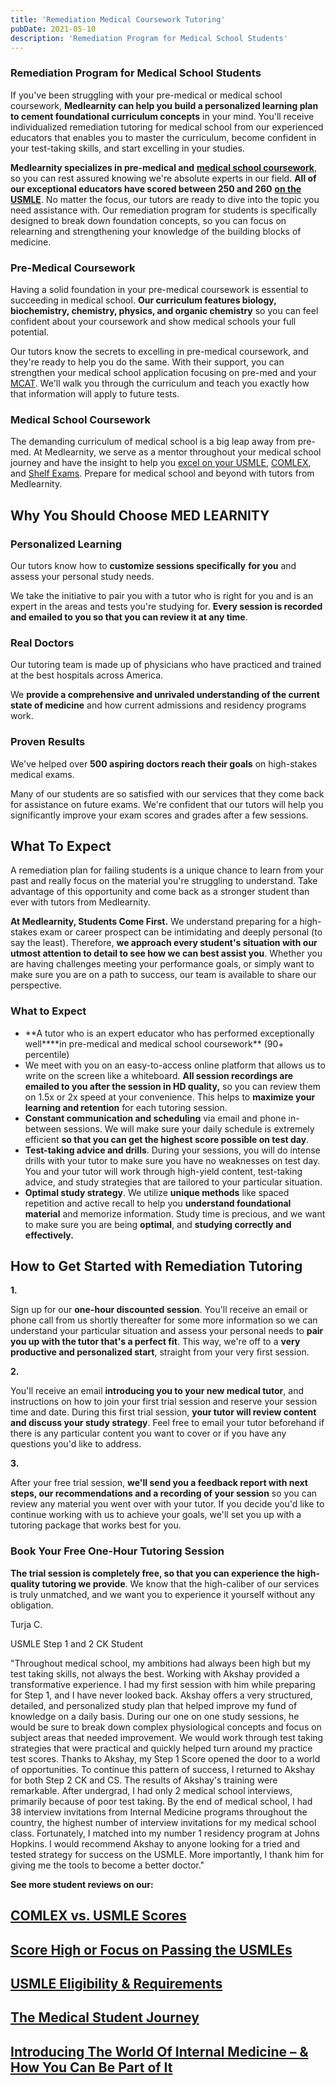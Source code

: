```yaml
---
title: 'Remediation Medical Coursework Tutoring'
pubDate: 2021-05-10
description: 'Remediation Program for Medical School Students'
---
```


### Remediation Program for Medical School Students

If you've been struggling with your pre-medical or medical school coursework, **Medlearnity can help you build a personalized learning plan to cement foundational curriculum concepts** in your mind. You'll receive individualized remediation tutoring for medical school from our experienced educators that enables you to master the curriculum, become confident in your test-taking skills, and start excelling in your studies.   

**Medlearnity specializes in pre-medical and** [**medical school coursework**](https://www.medlearnity.com/coursework/), so you can rest assured knowing we're absolute experts in our field. **All of our exceptional educators have scored between 250 and 260** [**on the USMLE**](https://www.medlearnity.com/usmle/). No matter the focus, our tutors are ready to dive into the topic you need assistance with. Our remediation program for students is specifically designed to break down foundation concepts, so you can focus on relearning and strengthening your knowledge of the building blocks of medicine. 

### Pre-Medical Coursework

Having a solid foundation in your pre-medical coursework is essential to succeeding in medical school. **Our curriculum features biology, biochemistry, chemistry, physics, and organic chemistry** so you can feel confident about your coursework and show medical schools your full potential.

Our tutors know the secrets to excelling in pre-medical coursework, and they're ready to help you do the same. With their support, you can strengthen your medical school application focusing on pre-med and your [MCAT](https://www.medlearnity.com/mcat/). We'll walk you through the curriculum and teach you exactly how that information will apply to future tests.

### Medical School Coursework

The demanding curriculum of medical school is a big leap away from pre-med. At Medlearnity, we serve as a mentor throughout your medical school journey and have the insight to help you [excel on your USMLE](https://www.medlearnity.com/usmle/), [COMLEX](https://www.medlearnity.com/comlex/), and [Shelf Exams](https://www.medlearnity.com/nbme-shelf-exams/). Prepare for medical school and beyond with tutors from Medlearnity.

## Why You Should Choose MED LEARNITY

### Personalized Learning

Our tutors know how to **customize sessions specifically** **for you** and assess your personal study needs. 

We take the initiative to pair you with a tutor who is right for you and is an expert in the areas and tests you're studying for. **Every session is recorded and emailed to you so that you can review it at any time**.

### Real Doctors

Our tutoring team is made up of physicians who have practiced and trained at the best hospitals across America.

We **provide a comprehensive and unrivaled understanding of the current state of medicine** and how current admissions and residency programs work. 

### Proven Results

We've helped over **500 aspiring doctors reach their goals** on high-stakes medical exams.

Many of our students are so satisfied with our services that they come back for assistance on future exams. We're confident that our tutors will help you significantly improve your exam scores and grades after a few sessions.

## What To Expect

A remediation plan for failing students is a unique chance to learn from your past and really focus on the material you're struggling to understand. Take advantage of this opportunity and come back as a stronger student than ever with tutors from Medlearnity.

**At Medlearnity, Students Come First.** We understand preparing for a high-stakes exam or career prospect can be intimidating and deeply personal (to say the least). Therefore, **we approach every student's situation with our utmost attention to detail to see how we can best assist you**. Whether you are having challenges meeting your performance goals, or simply want to make sure you are on a path to success, our team is available to share our perspective. 

### **What to Expect**

- **A tutor who is an expert educator who has performed exceptionally well\*\***in pre-medical and medical school coursework\*\* (90+ percentile)
- We meet with you on an easy-to-access online platform that allows us to write on the screen like a whiteboard. **All session recordings are emailed to you after the session in HD quality,** so you can review them on 1.5x or 2x speed at your convenience. This helps to **maximize your learning and retention** for each tutoring session.
- **Constant communication and scheduling** via email and phone in-between sessions. We will make sure your daily schedule is extremely efficient **so that you can get the highest score possible on test day**.
- **Test-taking advice and drills**. During your sessions, you will do intense drills with your tutor to make sure you have no weaknesses on test day. You and your tutor will work through high-yield content, test-taking advice, and study strategies that are tailored to your particular situation.
- **Optimal study strategy**. We utilize **unique methods** like spaced repetition and active recall to help you **understand foundational material** and memorize information. Study time is precious, and we want to make sure you are being **optimal**, and **studying correctly and effectively.**

## How to Get Started with Remediation Tutoring

**1.**

Sign up for our **one-hour discounted session**. You'll receive an email or phone call from us shortly thereafter for some more information so we can understand your particular situation and assess your personal needs to **pair you up with the tutor that's a perfect fit**. This way, we're off to a **very productive and personalized start**, straight from your very first session.

**2.**

You'll receive an email **introducing you to your new medical tutor**, and instructions on how to join your first trial session and reserve your session time and date. During this first trial session, **your tutor will review content and discuss your study strategy**. Feel free to email your tutor beforehand if there is any particular content you want to cover or if you have any questions you'd like to address.

**3.**

After your free trial session, **we'll send you a feedback report with next steps, our recommendations and a recording of your session** so you can review any material you went over with your tutor. If you decide you'd like to continue working with us to achieve your goals, we'll set you up with a tutoring package that works best for you.

### **Book Your Free One-Hour Tutoring Session**

**The trial session is completely free, so that you can experience the high-quality tutoring we provide**. We know that the high-caliber of our services is truly unmatched, and we want you to experience it yourself without any obligation.

Turja C.

USMLE Step 1 and 2 CK Student

"Throughout medical school, my ambitions had always been high but my test taking skills, not always the best. Working with Akshay provided a transformative experience. I had my first session with him while preparing for Step 1, and I have never looked back. Akshay offers a very structured, detailed, and personalized study plan that helped improve my fund of knowledge on a daily basis. During our one on one study sessions, he would be sure to break down complex physiological concepts and focus on subject areas that needed improvement. We would work through test taking strategies that were practical and quickly helped turn around my practice test scores. Thanks to Akshay, my Step 1 Score opened the door to a world of opportunities. To continue this pattern of success, I returned to Akshay for both Step 2 CK and CS. The results of Akshay's training were remarkable. After undergrad, I had only 2 medical school interviews, primarily because of poor test taking. By the end of medical school, I had 38 interview invitations from Internal Medicine programs throughout the country, the highest number of interview invitations for my medical school class. Fortunately, I matched into my number 1 residency program at Johns Hopkins. I would recommend Akshay to anyone looking for a tried and tested strategy for success on the USMLE. More importantly, I thank him for giving me the tools to become a better doctor."

**See more student reviews on our:**

## [COMLEX vs. USMLE Scores](https://www.medlearnity.com/comlex-vs-usmle-scores/ 'COMLEX vs. USMLE Scores')

## [Score High or Focus on Passing the USMLEs](https://www.medlearnity.com/score-high-or-focus-on-passing-usmle/ 'Score High or Focus on Passing the USMLEs')

## [USMLE Eligibility & Requirements](https://www.medlearnity.com/usmle-eligibility-and-requirements/ 'USMLE Eligibility & Requirements')

## [The Medical Student Journey](https://www.medlearnity.com/medical-student-journey/ 'The Medical Student Journey')

## [Introducing The World Of Internal Medicine – & How You Can Be Part of It](https://www.medlearnity.com/internal-medicine-board-exam/ 'Introducing The World Of Internal Medicine – & How You Can Be Part of It')
